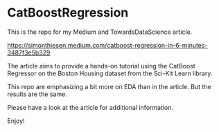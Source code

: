 # CatBoostRegression

This is the repo for my Medium and TowardsDataScience article.

https://simonthiesen.medium.com/catboost-regression-in-6-minutes-3487f3e5b329

The article aims to provide a hands-on tutorial using the CatBoost Regressor on the Boston Housing dataset from the Sci-Kit Learn library.

This repo are emphasizing a bit more on EDA than in the article. But the results are the same.

Please have a look at the article for additional information.

Enjoy!
